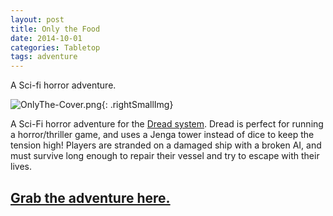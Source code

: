 ```yaml
---
layout: post
title: Only the Food
date: 2014-10-01
categories: Tabletop
tags: adventure 
---
```

A Sci-fi horror adventure.

![OnlyThe-Cover.png]({{site.url}}/images/posts/OnlyThe-Cover.png){: .rightSmallImg}

A Sci-Fi horror adventure for the [Dread system]({{site.url}}/david/extremely-interesting-role-playing-games#dread). Dread is perfect for running a horror/thriller game, and uses a Jenga tower instead of dice to keep the tension high! Players are stranded on a damaged ship with a broken AI, and must survive long enough to repair their vessel and try to escape with their lives.

## [Grab the adventure here.]({{site.url}}/david/only-the-food)
